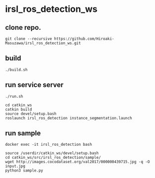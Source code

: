 # irsl_ros_detection_ws

## clone repo.
```
git clone --recursive https://github.com/Hiroaki-Masuzawa/irsl_ros_detection_ws.git
```

## build
```
./build.sh
```

## run service server
```
./run.sh
```
```
cd catkin_ws
catkin build
source devel/setup.bash
roslaunch irsl_ros_detection instance_segmentation.launch
```

## run sample
```
docker exec -it irsl_ros_detection bash
```
```
source /userdir/catkin_ws/devel/setup.bash
cd catkin_ws/src/irsl_ros_detection/sample/
wget http://images.cocodataset.org/val2017/000000439715.jpg -q -O input.jpg
python3 sample.py
```